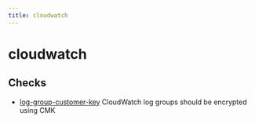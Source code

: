 ```yaml
---
title: cloudwatch
---
```


# cloudwatch

## Checks


- [log-group-customer-key](log-group-customer-key) CloudWatch log groups should be encrypted using CMK



